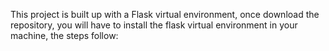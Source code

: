 This project is built up with a Flask virtual environment, once download the repository, you will have to install the flask virtual environment in your machine, the steps follow:
